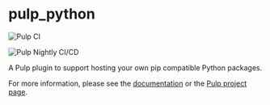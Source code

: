 # pulp_python

![Pulp CI](https://github.com/pulp/pulp_python/actions/workflows/ci.yml/badge.svg?branch=master)

![Pulp Nightly CI/CD](https://github.com/pulp/pulp_python/actions/workflows/nightly.yml/badge.svg)

A Pulp plugin to support hosting your own pip compatible Python packages.

For more information, please see the [documentation](https://docs.pulpproject.org/pulp_python/) or the
[Pulp project page](https://pulpproject.org).
